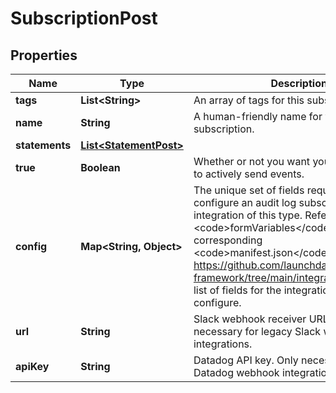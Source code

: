 

# SubscriptionPost


## Properties

| Name | Type | Description | Notes |
|------------ | ------------- | ------------- | -------------|
|**tags** | **List&lt;String&gt;** | An array of tags for this subscription. |  [optional] |
|**name** | **String** | A human-friendly name for your audit log subscription. |  |
|**statements** | [**List&lt;StatementPost&gt;**](StatementPost.md) |  |  [optional] |
|**true** | **Boolean** | Whether or not you want your subscription to actively send events. |  [optional] |
|**config** | **Map&lt;String, Object&gt;** | The unique set of fields required to configure an audit log subscription integration of this type. Refer to the &lt;code&gt;formVariables&lt;/code&gt; field in the corresponding &lt;code&gt;manifest.json&lt;/code&gt; at https://github.com/launchdarkly/integration-framework/tree/main/integrations for a full list of fields for the integration you wish to configure. |  |
|**url** | **String** | Slack webhook receiver URL. Only necessary for legacy Slack webhook integrations. |  [optional] |
|**apiKey** | **String** | Datadog API key. Only necessary for legacy Datadog webhook integrations. |  [optional] |



